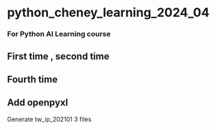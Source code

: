 # python_cheney_learning_2024_04
### For Python AI Learning course
## First time , second time
## Fourth time
## Add openpyxl
Generate tw_ip_202101 3 files